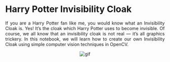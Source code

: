 # Harry Potter Invisibility Cloak

<p align='justify'>If you are a Harry Potter fan like me, you would know what an Invisibility Cloak is. Yes! It’s the cloak which Harry Potter uses to become invisible. Of course, we all know that an invisibility cloak is not real — it’s all graphics trickery. In this notebook, we will learn how to create our own Invisibility Cloak using simple computer vision techniques in OpenCV.</p>

<div align='center'>

![gif](https://github.com/Niangmohamed/Invisible-Cloak-With-OpenCV/blob/main/invisible_cloak.gif)

 </div>
